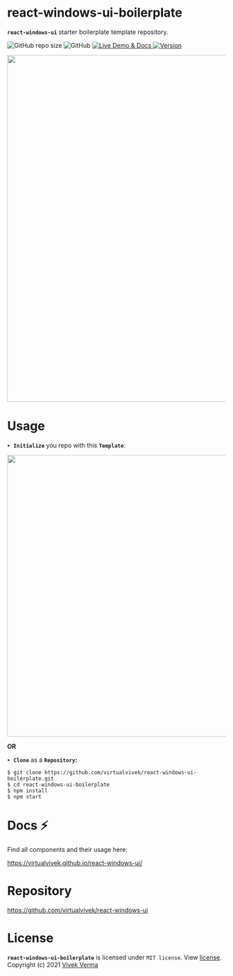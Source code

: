 # react-windows-ui-boilerplate
**`react-windows-ui`** starter boilerplate template repository.

![GitHub repo size](https://img.shields.io/github/repo-size/virtualvivek/react-windows-ui-boilerplate?color=%23078c52&label=template%20size&logo=Dropbox&style=flat-square)
![GitHub](https://img.shields.io/github/license/virtualvivek/react-windows-ui-boilerplate?color=%230f79a3&style=flat-square)
<a href="https://virtualvivek.github.io/react-windows-ui/" target="_blank">
    <img src="https://img.shields.io/badge/Demo & Docs-Here-green.svg?color=00C244&style=flat-square&logo=PyTorchLightning"
      alt="Live Demo & Docs" />
  </a>
  <a href="https://github.com/virtualvivek/react-windows-ui/releases">
    <img src="https://img.shields.io/npm/v/react-windows-ui?color=61DAFB&label=for-version&logo=git&logoColor=ffffff&style=flat-square"
      alt="Version" />
  </a>

<img src="https://github.com/virtualvivek/react-windows-ui/blob/main/markdown/md_img_boilerplate_screen.JPG" width="800" />



# Usage

**`‣ Initialize`** you repo with this **`Template`**:

<img src="https://github.com/virtualvivek/react-windows-ui/blob/main/markdown/md_img_template_boilerplate.JPG" width="650" />

<b>OR</b> <br>


**`‣ Clone`** as a **`Repository`:**

```ksh
$ git clone https://github.com/virtualvivek/react-windows-ui-boilerplate.git
$ cd react-windows-ui-boilerplate
$ npm install
$ npm start
```

# Docs ⚡


Find all components and their usage here:

https://virtualvivek.github.io/react-windows-ui/


# Repository

https://github.com/virtualvivek/react-windows-ui



# License

**`react-windows-ui-boilerplate`** is licensed under `MIT license`. View [license](https://github.com/virtualvivek/react-windows-ui-boilerplate/blob/main/LICENSE).<br>
Copyright (c) 2021 [Vivek Verma](https://github.com/virtualvivek)
